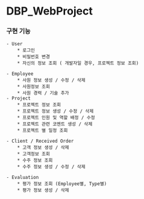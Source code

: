 # DBP_WebProject


### 구현 기능
	- User 
		* 로그인 
		* 비밀번호 변경
		* 자신의 정보 조회 ( 개발자일 경우, 프로젝트 정보 조회)

	- Employee 
		* 사원 정보 생성 / 수정 / 삭제
		* 사원정보 조회
		* 사원 경력 / 기술 추가
	- Project 
		* 프로젝트 정보 조회 
		* 프로젝트 정보 생성 / 수정 / 삭제
		* 프로젝트 인원 및 역할 배정 / 수정 
		* 프로젝트 관련 코멘트 생성 / 삭제 
		* 프로젝트 별 일정 조회

	- Client / Received Order
		* 고객 정보 생성 / 삭제 
		* 고객정보 조회
		* 수주 정보 조회
		* 수주 정보 생성 / 수정 / 삭제

	- Evaluation 
		* 평가 정보 조회 (Employee별, Type별)
		* 평가 정보 생성 / 삭제 